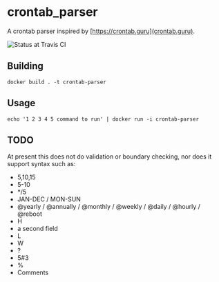 # crontab_parser

A crontab parser inspired by [https://crontab.guru](crontab.guru).

![Status at Travis CI](https://travis-ci.org/zeckalpha/crontab_parser.svg?branch=master)


## Building

    docker build . -t crontab-parser


## Usage

    echo '1 2 3 4 5 command to run' | docker run -i crontab-parser

## TODO

At present this does not do validation or boundary checking, nor does it support
syntax such as:

- 5,10,15
- 5-10
- \*/5
- JAN-DEC / MON-SUN
- @yearly / @annually / @monthly / @weekly / @daily / @hourly / @reboot
- H
- a second field
- L
- W
- ?
- 5#3
- %
- Comments
